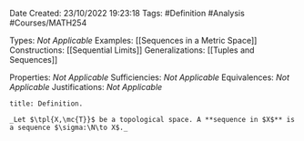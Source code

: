 <div class="topSpace"></div>

Date Created: 23/10/2022 19:23:18
Tags: #Definition #Analysis #Courses/MATH254

Types: _Not Applicable_
Examples: [[Sequences in a Metric Space]]
Constructions: [[Sequential Limits]]
Generalizations: [[Tuples and Sequences]]

Properties: _Not Applicable_
Sufficiencies: _Not Applicable_
Equivalences: _Not Applicable_
Justifications: _Not Applicable_

``` ad-Definition
title: Definition.

_Let $\tpl{X,\mc{T}}$ be a topological space. A **sequence in $X$** is a sequence $\sigma:\N\to X$._

```
